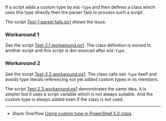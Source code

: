 
If a script adds a custom type by `Add-Type` and then defines a class which
uses this type directly then the parser fails to process such a script.

The script [Test-1.parser.fails.ps1](Test-1.parser.fails.ps1) shows the issue.

### Workaround 1

See the script [Test-2.1.workaround.ps1](Test-2.1.workaround.ps1). The class
definition is moved to another script and this script is dot-sourced after
`Add-Type`.

### Workaround 2

See the script [Test-2.2.workaround.ps1](Test-2.2.workaround.ps1). The class
calls `Add-Type` itself and avoids type literals referencing not yet added
custom types in its members.

The script [Test-2.3.workaround.ps1](Test-2.3.workaround.ps1) demonstrates the
same idea. It is simpler but it uses a script variable which is not always
suitable. And the custom type is always added even if the class is not used.

***

- Stack Overflow [Using custom type in PowerShell 5.0 class](http://stackoverflow.com/q/35215295/323582)
